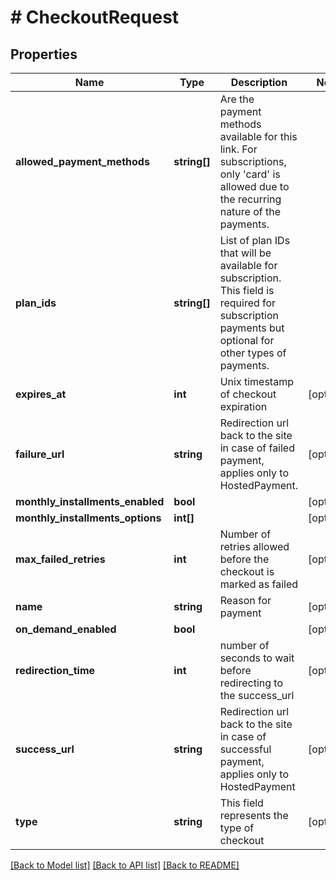 # # CheckoutRequest

## Properties

Name | Type | Description | Notes
------------ | ------------- | ------------- | -------------
**allowed_payment_methods** | **string[]** | Are the payment methods available for this link. For subscriptions, only &#39;card&#39; is allowed due to the recurring nature of the payments. |
**plan_ids** | **string[]** | List of plan IDs that will be available for subscription. This field is required for subscription payments but optional for other types of payments. |
**expires_at** | **int** | Unix timestamp of checkout expiration | [optional]
**failure_url** | **string** | Redirection url back to the site in case of failed payment, applies only to HostedPayment. | [optional]
**monthly_installments_enabled** | **bool** |  | [optional]
**monthly_installments_options** | **int[]** |  | [optional]
**max_failed_retries** | **int** | Number of retries allowed before the checkout is marked as failed | [optional]
**name** | **string** | Reason for payment | [optional]
**on_demand_enabled** | **bool** |  | [optional]
**redirection_time** | **int** | number of seconds to wait before redirecting to the success_url | [optional]
**success_url** | **string** | Redirection url back to the site in case of successful payment, applies only to HostedPayment | [optional]
**type** | **string** | This field represents the type of checkout | [optional]

[[Back to Model list]](../../README.md#models) [[Back to API list]](../../README.md#endpoints) [[Back to README]](../../README.md)
